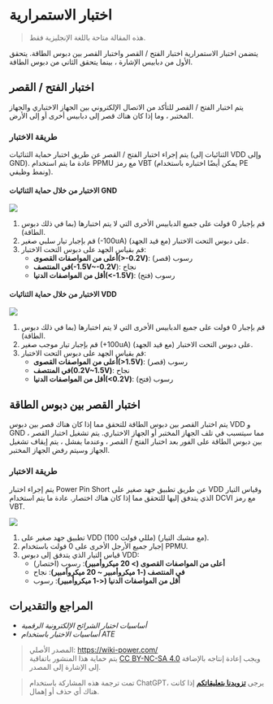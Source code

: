 # اختبار الاستمرارية

> هذه المقالة متاحة باللغة الإنجليزية فقط.

يتضمن اختبار الاستمرارية اختبار الفتح / القصر واختبار القصر بين دبوس الطاقة. يتحقق الأول من دبابيس الإشارة ، بينما يتحقق الثاني من دبوس الطاقة.

## اختبار الفتح / القصر

يتم اختبار الفتح / القصر للتأكد من الاتصال الإلكتروني بين الجهاز الاختباري والجهاز المختبر ، وما إذا كان هناك قصر إلى دبابيس أخرى أو إلى الأرض.

### طريقة الاختبار

يتم إجراء اختبار الفتح / القصر عن طريق اختبار حماية الثنائيات (الثنائيات إلى VDD وإلى GND). عادة ما يتم استخدام PPMU مع رمز VBT (يمكن أيضًا اختباره باستخدام PE ونمط وظيفي).

#### الاختبار من خلال حماية الثنائيات GND

![](https://wiki-media-1253965369.cos.ap-guangzhou.myqcloud.com/img/20220909003924.png)

1. قم بإجبار 0 فولت على جميع الدبابيس الأخرى التي لا يتم اختبارها (بما في ذلك دبوس الطاقة).
2. قم بإجبار تيار سلبي صغير (-100uA) على دبوس التحت الاختبار (مع قيد الجهد).
3. قم بقياس الجهد على دبوس التحت الاختبار:
   - **أعلى من المواصفات القصوى(>-0.2V)**: رسوب (قصر)
   - **في المنتصف(-1.5V~-0.2V**): نجاح
   - **أقل من المواصفات الدنيا(<-1.5V)**: رسوب (فتح)

#### الاختبار من خلال حماية الثنائيات VDD

![](https://wiki-media-1253965369.cos.ap-guangzhou.myqcloud.com/img/20220909004139.png)

1. قم بإجبار 0 فولت على جميع الدبابيس الأخرى التي لا يتم اختبارها (بما في ذلك دبوس الطاقة).
2. قم بإجبار تيار موجب صغير (+100uA) على دبوس التحت الاختبار (مع قيد الجهد).
3. قم بقياس الجهد على دبوس التحت الاختبار:
   - **أعلى من المواصفات القصوى(>1.5V)**: رسوب (قصر)
   - **في المنتصف(0.2V~1.5V)**: نجاح
   - **أقل من المواصفات الدنيا(<0.2V)**: رسوب (فتح)

## اختبار القصر بين دبوس الطاقة

يتم اختبار القصر بين دبوس الطاقة للتحقق مما إذا كان هناك قصر بين دبوس VDD و GND ، مما سيتسبب في تلف الجهاز المختبر أو الجهاز الاختباري. يتم تشغيل اختبار القصر بين دبوس الطاقة على الفور بعد اختبار الفتح / القصر ، وعندما يفشل ، يتم إيقاف تشغيل الجهاز وسيتم رفض الجهاز المختبر.

### طريقة الاختبار

يتم إجراء اختبار Power Pin Short عن طريق تطبيق جهد صغير على VDD وقياس التيار الذي يتدفق إليها للتحقق مما إذا كان هناك اختصار. عادة ما يتم استخدام DCVI مع رمز VBT.

![](https://wiki-media-1253965369.cos.ap-guangzhou.myqcloud.com/img/20220910155805.png)

1. تطبيق جهد صغير على VDD (100 مللي فولت) (مع مشبك التيار).
2. إجبار جميع الأرجل الأخرى على 0 فولت باستخدام PPMU.
3. قياس التيار الذي يتدفق إلى دبوس VDD:
   - **أعلى من المواصفات القصوى (> 20 ميكروأمبير)**: رسوب (اختصار)
   - **في المنتصف (-1 ميكروأمبير ~ 20 ميكروأمبير)**: نجاح
   - **أقل من المواصفات الدنيا (<-1 ميكروأمبير)**: رسوب

## المراجع والتقديرات

- _أساسيات اختبار الشرائح الإلكترونية الرقمية_
- _أساسيات الاختبار باستخدام ATE_

> المصدر الأصلي: <https://wiki-power.com/>  
> يتم حماية هذا المنشور باتفاقية [CC BY-NC-SA 4.0](https://creativecommons.org/licenses/by/4.0/deed.en) ويجب إعادة إنتاجه بالإضافة إلى الإشارة إلى المصدر.

> تمت ترجمة هذه المشاركة باستخدام ChatGPT، يرجى [**تزويدنا بتعليقاتكم**](https://github.com/linyuxuanlin/Wiki_MkDocs/issues/new) إذا كانت هناك أي حذف أو إهمال.
